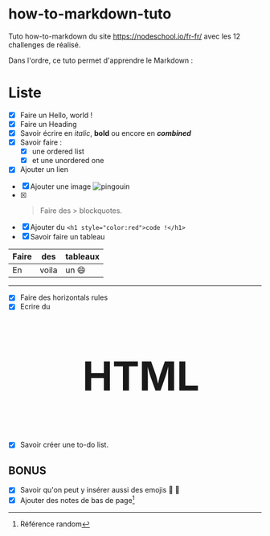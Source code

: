# how-to-markdown-tuto
Tuto how-to-markdown du site https://nodeschool.io/fr-fr/ avec les 12 challenges de réalisé.

Dans l'ordre, ce tuto permet d'apprendre le Markdown :

# Liste
- [x] Faire un Hello, world !
- [x] Faire un Heading
- [x] Savoir écrire en _italic_, **bold** ou encore en **_combined_**
- [x] Savoir faire :
  - [x] une ordered list
  - [x] et une unordered one
- [x] Ajouter un lien

[lien]:https://www.example.com

- [x] Ajouter une image
      ![pingouin](https://fr.infantino.com/cdn/shop/products/Yellow_Duck_1024x1024.jpg?v=1516797624)
- [x] > Faire des
      > blockquotes.
- [x] Ajouter du `<h1 style="color:red">code !</h1>`
- [x] Savoir faire un tableau

| Faire | des | tableaux |
| ----- | :-: | ---------|
| En | voila | un 😄|

---

- [x] Faire des horizontals rules
- [x] Ecrire du <p align="center" style="font-size:5rem"><strong>HTML</strong></p>
- [x] Savoir créer une to-do list.
## BONUS
- [x] Savoir qu'on peut y insérer aussi des emojis 🦆 💝
- [x] Ajouter des notes de bas de page[^1]

[^1]: Référence random
